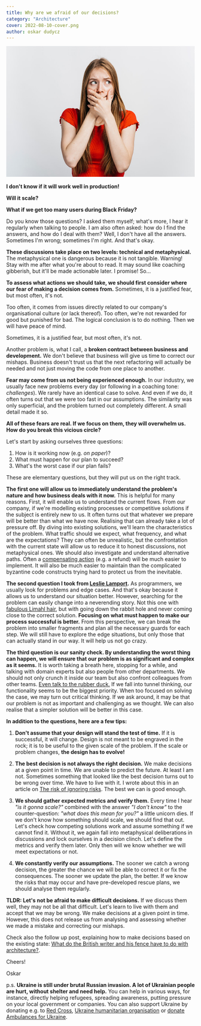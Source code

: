 ```yaml
---
title: Why are we afraid of our decisions?
category: "Architecture"
cover: 2022-08-10-cover.png
author: oskar dudycz
---
```


![cover](2022-08-10-cover.png)

**I don't know if it will work well in production!**

**Will it scale?**

**What if we get too many users during Black Friday?**

Do you know those questions? I asked them myself; what's more, I hear it regularly when talking to people. I am also often asked: how do I find the answers, and how do I deal with them? Well, I don't have all the answers. Sometimes I'm wrong; sometimes I'm right. And that's okay.

**These discussions take place on two levels: technical and metaphysical.** The metaphysical one is dangerous because it is not tangible. Warning! Stay with me after what you're about to read. It may sound like coaching gibberish, but it'll be made actionable later. I promise! So...

**To assess what actions we should take, we should first consider where our fear of making a decision comes from.** Sometimes, it is a justified fear, but most often, it's not.

Too often, it comes from issues directly related to our company's organisational culture (or lack thereof). Too often, we're not rewarded for good but punished for bad. The logical conclusion is to do nothing. Then we will have peace of mind.

Sometimes, it is a justified fear, but most often, it's not. 

Another problem is, what I call, a **broken contract between business and development.** We don't believe that business will give us time to correct our mishaps. Business doesn't trust us that the next refactoring will actually be needed and not just moving the code from one place to another.

**Fear may come from us not being experienced enough.** In our industry, we usually face new problems every day (or following in a coaching tone: _challenges_). We rarely have an identical case to solve. And even if we do, it often turns out that we were too fast in our assumptions. The similarity was only superficial, and the problem turned out completely different. A small detail made it so.

**All of these fears are real. If we focus on them, they will overwhelm us. How do you break this vicious circle?**

Let's start by asking ourselves three questions:
1. How is it working now (e.g. _on paper_)?
2. What must happen for our plan to succeed?
3. What's the worst case if our plan fails?

These are elementary questions, but they will put us on the right track.

**The first one will allow us to immediately understand the problem's nature and how business deals with it now.** This is helpful for many reasons. First, it will enable us to understand the current flows. From our company, if we're modelling existing processes or competitive solutions if the subject is entirely new to us. It often turns out that whatever we prepare will be better than what we have now. Realising that can already take a lot of pressure off. By diving into existing solutions, we'll learn the characteristics of the problem. What traffic should we expect, what frequency, and what are the expectations? They can often be unrealistic, but the confrontation with the current state will allow us to reduce it to honest discussions, not metaphysical ones. We should also investigate and understand alternative paths. Often a [compensating action](/en/what_texting_ex_has_to_do_with_event_driven_design/) (e.g. a refund) will be much easier to implement. It will also be much easier to maintain than the complicated byzantine code constructs trying hard to protect us from the inevitable.

**The second question I took from [Leslie Lamport](https://hanselminutes.com/790/leslie-lamport-in-partnership-with-acm-bytecast).** As programmers, we usually look for problems and edge cases. And that's okay because it allows us to understand our situation better. However, searching for the problem can easily change into a neverending story. Not this one with [fabulous Limahl hair](https://www.youtube.com/watch?v=2WN0T-Ee3q4), but with going down the rabbit hole and never coming close to the correct solution. **Focusing on what must happen to make our process successful is better.** From this perspective, we can break the problem into smaller fragments and plan all the necessary guards for each step. We will still have to explore the edge situations, but only those that can actually stand in our way. It will help us not go crazy.

**The third question is our sanity check. By understanding the worst thing can happen, we will ensure that our problem is as significant and complex as it seems.** It is worth taking a breath here, stopping for a while, and talking with domain experts but also people from other departments. We should not only crunch it inside our team but also confront colleagues from other teams. [Even talk to the rubber duck.](https://en.wikipedia.org/wiki/Rubber_duck_debugging) If we fall into tunnel thinking, our functionality seems to be the biggest priority. When too focused on solving the case, we may turn out critical thinking. If we ask around, it may be that our problem is not as important and challenging as we thought. We can also realise that a simpler solution will be better in this case.

**In addition to the questions, here are a few tips:**

1. **Don't assume that your design will stand the test of time.** If it is successful, it will change. Design is not meant to be engraved in the rock; it is to be useful to the given scale of the problem. If the scale or problem changes, **the design has to evolve!**

2. **The best decision is not always the right decision.** We make decisions at a given point in time. We are unable to predict the future. At least I am not. Sometimes something that looked like the best decision turns out to be wrong over time. We have to live with it. I wrote about this in an article on [The risk of ignoring risks](/en/the_risk_of_ignoring_risks/). The best we can is good enough.

3. **We should gather expected metrics and verify them.** Every time I hear _"is it gonna scale?"_ combined with the answer _"I don't know"_ to the counter-question: _"what does this mean for you?"_ a little unicorn dies. If we don't know how something should scale, we should find that out. Let's check how competing solutions work and assume something if we cannot find it. Without it, we again fall into metaphysical deliberations in discussions and lock ourselves in a decision clinch. Let's define the metrics and verify them later. Only then will we know whether we will meet expectations or not.

4. **We constantly verify our assumptions.** The sooner we catch a wrong decision, the greater the chance we will be able to correct it or fix the consequences. The sooner we update the plan, the better. If we know the risks that may occur and have pre-developed rescue plans, we should analyse them regularly.

**TLDR: Let's not be afraid to make difficult decisions.** If we discuss them well, they may not be all that difficult. Let's learn to live with them and accept that we may be wrong. We make decisions at a given point in time. However, this does not release us from analysing and assessing whether we made a mistake and correcting our mishaps.

Check also the follow up post, explaining how to make decisions based on the existing state: [What do the British writer and his fence have to do with architecture?](/en/chesterton_fence_and_software_architecture).

Cheers!

Oskar

p.s. **Ukraine is still under brutal Russian invasion. A lot of Ukrainian people are hurt, without shelter and need help.** You can help in various ways, for instance, directly helping refugees, spreading awareness, putting pressure on your local government or companies. You can also support Ukraine by donating e.g. to [Red Cross](https://www.icrc.org/en/donate/ukraine), [Ukraine humanitarian organisation](https://savelife.in.ua/en/donate/) or [donate Ambulances for Ukraine](https://www.gofundme.com/f/help-to-save-the-lives-of-civilians-in-a-war-zone).
